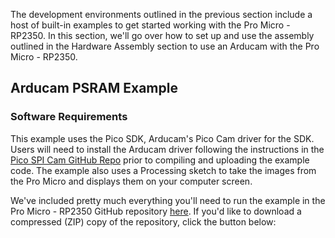 
The development environments outlined in the previous section include a host of built-in examples to get started working with the Pro Micro - RP2350. In this section, we'll go over how to set up and use the assembly outlined in the Hardware Assembly section to use an Arducam with the Pro Micro - RP2350.

## Arducam PSRAM Example

### Software Requirements

This example uses the Pico SDK, Arducam's Pico Cam driver for the SDK. Users will need to install the Arducam driver following the instructions in the [Pico SPI Cam GitHub Repo](https://github.com/raspberrypi/pico-sdk) prior to compiling and uploading the example code. The example also uses a Processing sketch to take the images from the Pro Micro and displays them on your computer screen.

We've included pretty much everything you'll need to run the example in the Pro Micro - RP2350 GitHub repository [here](https://github.com/sparkfun/SparkFun_Pro_Micro_RP2350/tree/main/Examples/Arducam_Demo). If you'd like to download a compressed (ZIP) copy of the repository, click the button below:

